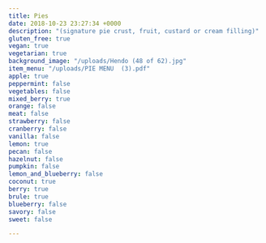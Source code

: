 ```yaml
---
title: Pies
date: 2018-10-23 23:27:34 +0000
description: "(signature pie crust, fruit, custard or cream filling)"
gluten_free: true
vegan: true
vegetarian: true
background_image: "/uploads/Hendo (48 of 62).jpg"
item_menu: "/uploads/PIE MENU  (3).pdf"
apple: true
peppermint: false
vegetables: false
mixed_berry: true
orange: false
meat: false
strawberry: false
cranberry: false
vanilla: false
lemon: true
pecan: false
hazelnut: false
pumpkin: false
lemon_and_blueberry: false
coconut: true
berry: true
brule: true
blueberry: false
savory: false
sweet: false

---
```

